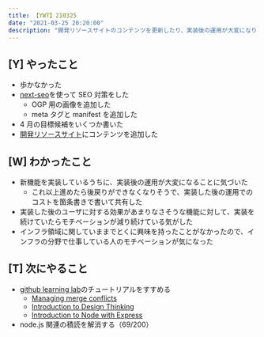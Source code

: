 ```yaml
---
title: 【YWT】210325
date: "2021-03-25 20:20:00"
description: "開発リソースサイトのコンテンツを更新したり、実装後の運用が大変になりそうな部分を共有したりした"
---
```


## [Y] やったこと

- 歩かなかった
- [next-seo](https://github.com/garmeeh/next-seo#readme)を使って SEO 対策をした
  - OGP 用の画像を追加した
  - meta タグと manifest を追加した
- 4 月の目標候補をいくつか書いた
- [開発リソースサイト](http://rod.expfrom.me/)にコンテンツを追加した

## [W] わかったこと

- 新機能を実装しているうちに、実装後の運用が大変になることに気づいた
  - これ以上進めたら後戻りができなくなりそうで、実装した後の運用でのコストを箇条書きで書いて共有した
- 実装した後のユーザに対する効果があまりなさそうな機能に対して、実装を続けていたらモチベーションが減り続けている気がした
- インフラ領域に関していままでとくに興味を持ったことがなかったので、インフラの分野で仕事している人のモチベーションが気になった

## [T] 次にやること

- [github learning lab](https://lab.github.com/githubtraining)のチュートリアルをすすめる
  - [Managing merge conflicts](https://lab.github.com/githubtraining/managing-merge-conflicts)
  - [Introduction to Design Thinking](https://lab.github.com/githubtraining/introduction-to-design-thinking)
  - [Introduction to Node with Express](https://lab.github.com/everydeveloper/introduction-to-node-with-express)
- node.js 関連の積読を解消する（69/200）

<!-- https://twitter.com/camomile_cafe/status/1375047745942130690?s=20 -->
